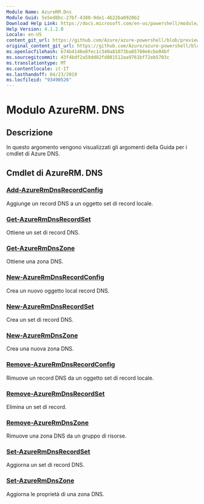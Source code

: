 ```yaml
---
Module Name: AzureRM.Dns
Module Guid: 5e5ed8bc-27bf-4380-9de1-4b22ba0920b2
Download Help Link: https://docs.microsoft.com/en-us/powershell/module/azurerm.dns
Help Version: 4.1.2.0
Locale: en-US
content_git_url: https://github.com/Azure/azure-powershell/blob/preview/src/ResourceManager/Dns/Commands.Dns/help/AzureRM.DNS.md
original_content_git_url: https://github.com/Azure/azure-powershell/blob/preview/src/ResourceManager/Dns/Commands.Dns/help/AzureRM.DNS.md
ms.openlocfilehash: b74b4146e8fec1c340a81073ba85780e6cbe04bf
ms.sourcegitcommit: 43f4bdf2a59dd82fd881512aa9761bf72eb5703c
ms.translationtype: MT
ms.contentlocale: it-IT
ms.lasthandoff: 04/23/2019
ms.locfileid: "93490526"
---
```

# Modulo AzureRM. DNS
## Descrizione
In questo argomento vengono visualizzati gli argomenti della Guida per i cmdlet di Azure DNS.

## Cmdlet di AzureRM. DNS
### [Add-AzureRmDnsRecordConfig](Add-AzureRmDnsRecordConfig.md)
Aggiunge un record DNS a un oggetto set di record locale.

### [Get-AzureRmDnsRecordSet](Get-AzureRmDnsRecordSet.md)
Ottiene un set di record DNS.

### [Get-AzureRmDnsZone](Get-AzureRmDnsZone.md)
Ottiene una zona DNS.

### [New-AzureRmDnsRecordConfig](New-AzureRmDnsRecordConfig.md)
Crea un nuovo oggetto local record DNS.

### [New-AzureRmDnsRecordSet](New-AzureRmDnsRecordSet.md)
Crea un set di record DNS.

### [New-AzureRmDnsZone](New-AzureRmDnsZone.md)
Crea una nuova zona DNS.

### [Remove-AzureRmDnsRecordConfig](Remove-AzureRmDnsRecordConfig.md)
Rimuove un record DNS da un oggetto set di record locale.

### [Remove-AzureRmDnsRecordSet](Remove-AzureRmDnsRecordSet.md)
Elimina un set di record.

### [Remove-AzureRmDnsZone](Remove-AzureRmDnsZone.md)
Rimuove una zona DNS da un gruppo di risorse.

### [Set-AzureRmDnsRecordSet](Set-AzureRmDnsRecordSet.md)
Aggiorna un set di record DNS.

### [Set-AzureRmDnsZone](Set-AzureRmDnsZone.md)
Aggiorna le proprietà di una zona DNS.

